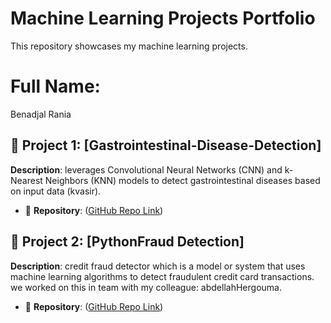 # Machine Learning Projects Portfolio

This repository showcases my machine learning projects.
# Full Name:
Benadjal Rania

## 🔹 Project 1: [Gastrointestinal-Disease-Detection]
**Description**:  leverages Convolutional Neural Networks (CNN) and k-Nearest Neighbors (KNN) models to detect gastrointestinal diseases based on input data (kvasir).  
- 📌 **Repository**: ([GitHub Repo Link](https://github.com/BenadjalRania/Gastrointestinal-Disease-Detection))

## 🔹 Project 2: [PythonFraud Detection]
**Description**: credit fraud detector which is a model or system that uses machine learning algorithms to detect fraudulent credit card transactions.
we worked on this in team with my colleague: abdellahHergouma.
- 📌 **Repository**: ([GitHub Repo Link](https://github.com/BenadjalRania/PythonFraud))
